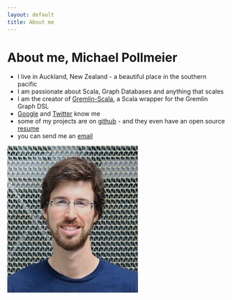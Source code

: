 ```yaml
---
layout: default
title: About me
---
```


<div id="about">
  <h1>About me, Michael Pollmeier</h1>

  <ul>
    <li> I live in Auckland, New Zealand - a beautiful place in the southern pacific</li>
    <li> I am passionate about Scala, Graph Databases and anything that scales</li>
    <li> I am the creator of <a href="https://github.com/mpollmeier/gremlin-scala">Gremlin-Scala</a>, a Scala wrapper for the Gremlin Graph DSL</li>
    <li> <a href="https://plus.google.com/100945813371461651422">Google</a> and <a href="http://twitter.com/pollmeier">Twitter</a> know me</li>
    <li> some of my projects are on <a href="https://github.com/mpollmeier/">github</a> - and they even have an open source <a href="http://resume.github.io/?mpollmeier">resume</a></li>
    <li> you can send me an <a href="mailto:michael@michaelpollmeier.com">email</a> </li>
  </ul>

  <img src="/images/michael-pollmeier.jpg" alt="Michael Pollmeier"/>

</div>


